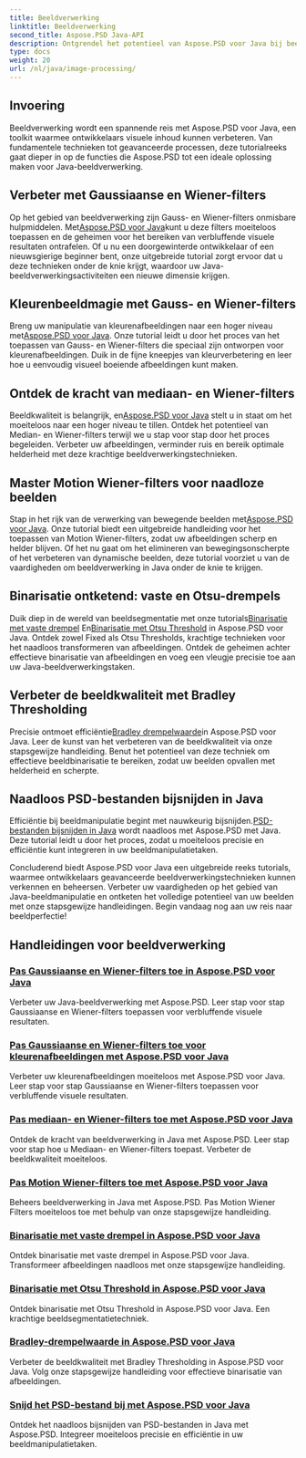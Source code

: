 ```yaml
---
title: Beeldverwerking
linktitle: Beeldverwerking
second_title: Aspose.PSD Java-API
description: Ontgrendel het potentieel van Aspose.PSD voor Java bij beeldverwerking. Leer stap voor stap de Gauss-, Wiener-, Mediaan- en Motion Wiener-filters toe te passen.
type: docs
weight: 20
url: /nl/java/image-processing/
---
```

## Invoering

Beeldverwerking wordt een spannende reis met Aspose.PSD voor Java, een toolkit waarmee ontwikkelaars visuele inhoud kunnen verbeteren. Van fundamentele technieken tot geavanceerde processen, deze tutorialreeks gaat dieper in op de functies die Aspose.PSD tot een ideale oplossing maken voor Java-beeldverwerking.

## Verbeter met Gaussiaanse en Wiener-filters

 Op het gebied van beeldverwerking zijn Gauss- en Wiener-filters onmisbare hulpmiddelen. Met[Aspose.PSD voor Java](./apply-gaussian-wiener-filters/)kunt u deze filters moeiteloos toepassen en de geheimen voor het bereiken van verbluffende visuele resultaten ontrafelen. Of u nu een doorgewinterde ontwikkelaar of een nieuwsgierige beginner bent, onze uitgebreide tutorial zorgt ervoor dat u deze technieken onder de knie krijgt, waardoor uw Java-beeldverwerkingsactiviteiten een nieuwe dimensie krijgen.

## Kleurenbeeldmagie met Gauss- en Wiener-filters

 Breng uw manipulatie van kleurenafbeeldingen naar een hoger niveau met[Aspose.PSD voor Java](./apply-gaussian-wiener-filters-color-image/). Onze tutorial leidt u door het proces van het toepassen van Gauss- en Wiener-filters die speciaal zijn ontworpen voor kleurenafbeeldingen. Duik in de fijne kneepjes van kleurverbetering en leer hoe u eenvoudig visueel boeiende afbeeldingen kunt maken.

## Ontdek de kracht van mediaan- en Wiener-filters

 Beeldkwaliteit is belangrijk, en[Aspose.PSD voor Java](./apply-median-wiener-filters/) stelt u in staat om het moeiteloos naar een hoger niveau te tillen. Ontdek het potentieel van Median- en Wiener-filters terwijl we u stap voor stap door het proces begeleiden. Verbeter uw afbeeldingen, verminder ruis en bereik optimale helderheid met deze krachtige beeldverwerkingstechnieken.

## Master Motion Wiener-filters voor naadloze beelden

 Stap in het rijk van de verwerking van bewegende beelden met[Aspose.PSD voor Java](./apply-motion-wiener-filters/). Onze tutorial biedt een uitgebreide handleiding voor het toepassen van Motion Wiener-filters, zodat uw afbeeldingen scherp en helder blijven. Of het nu gaat om het elimineren van bewegingsonscherpte of het verbeteren van dynamische beelden, deze tutorial voorziet u van de vaardigheden om beeldverwerking in Java onder de knie te krijgen.

## Binarisatie ontketend: vaste en Otsu-drempels

 Duik diep in de wereld van beeldsegmentatie met onze tutorials[Binarisatie met vaste drempel](./binarization-fixed-threshold/) En[Binarisatie met Otsu Threshold](./binarization-otsu-threshold/) in Aspose.PSD voor Java. Ontdek zowel Fixed als Otsu Thresholds, krachtige technieken voor het naadloos transformeren van afbeeldingen. Ontdek de geheimen achter effectieve binarisatie van afbeeldingen en voeg een vleugje precisie toe aan uw Java-beeldverwerkingstaken.

## Verbeter de beeldkwaliteit met Bradley Thresholding

 Precisie ontmoet efficiëntie[Bradley drempelwaarde](./bradley-thresholding/)in Aspose.PSD voor Java. Leer de kunst van het verbeteren van de beeldkwaliteit via onze stapsgewijze handleiding. Benut het potentieel van deze techniek om effectieve beeldbinarisatie te bereiken, zodat uw beelden opvallen met helderheid en scherpte.

## Naadloos PSD-bestanden bijsnijden in Java

 Efficiëntie bij beeldmanipulatie begint met nauwkeurig bijsnijden.[PSD-bestanden bijsnijden in Java](./crop-psd-file/) wordt naadloos met Aspose.PSD met Java. Deze tutorial leidt u door het proces, zodat u moeiteloos precisie en efficiëntie kunt integreren in uw beeldmanipulatietaken.

Concluderend biedt Aspose.PSD voor Java een uitgebreide reeks tutorials, waarmee ontwikkelaars geavanceerde beeldverwerkingstechnieken kunnen verkennen en beheersen. Verbeter uw vaardigheden op het gebied van Java-beeldmanipulatie en ontketen het volledige potentieel van uw beelden met onze stapsgewijze handleidingen. Begin vandaag nog aan uw reis naar beeldperfectie!
## Handleidingen voor beeldverwerking
### [Pas Gaussiaanse en Wiener-filters toe in Aspose.PSD voor Java](./apply-gaussian-wiener-filters/)
Verbeter uw Java-beeldverwerking met Aspose.PSD. Leer stap voor stap Gaussiaanse en Wiener-filters toepassen voor verbluffende visuele resultaten.
### [Pas Gaussiaanse en Wiener-filters toe voor kleurenafbeeldingen met Aspose.PSD voor Java](./apply-gaussian-wiener-filters-color-image/)
Verbeter uw kleurenafbeeldingen moeiteloos met Aspose.PSD voor Java. Leer stap voor stap Gaussiaanse en Wiener-filters toepassen voor verbluffende visuele resultaten.
### [Pas mediaan- en Wiener-filters toe met Aspose.PSD voor Java](./apply-median-wiener-filters/)
Ontdek de kracht van beeldverwerking in Java met Aspose.PSD. Leer stap voor stap hoe u Mediaan- en Wiener-filters toepast. Verbeter de beeldkwaliteit moeiteloos.
### [Pas Motion Wiener-filters toe met Aspose.PSD voor Java](./apply-motion-wiener-filters/)
Beheers beeldverwerking in Java met Aspose.PSD. Pas Motion Wiener Filters moeiteloos toe met behulp van onze stapsgewijze handleiding.
### [Binarisatie met vaste drempel in Aspose.PSD voor Java](./binarization-fixed-threshold/)
Ontdek binarisatie met vaste drempel in Aspose.PSD voor Java. Transformeer afbeeldingen naadloos met onze stapsgewijze handleiding.
### [Binarisatie met Otsu Threshold in Aspose.PSD voor Java](./binarization-otsu-threshold/)
Ontdek binarisatie met Otsu Threshold in Aspose.PSD voor Java. Een krachtige beeldsegmentatietechniek.
### [Bradley-drempelwaarde in Aspose.PSD voor Java](./bradley-thresholding/)
Verbeter de beeldkwaliteit met Bradley Thresholding in Aspose.PSD voor Java. Volg onze stapsgewijze handleiding voor effectieve binarisatie van afbeeldingen.
### [Snijd het PSD-bestand bij met Aspose.PSD voor Java](./crop-psd-file/)
Ontdek het naadloos bijsnijden van PSD-bestanden in Java met Aspose.PSD. Integreer moeiteloos precisie en efficiëntie in uw beeldmanipulatietaken.